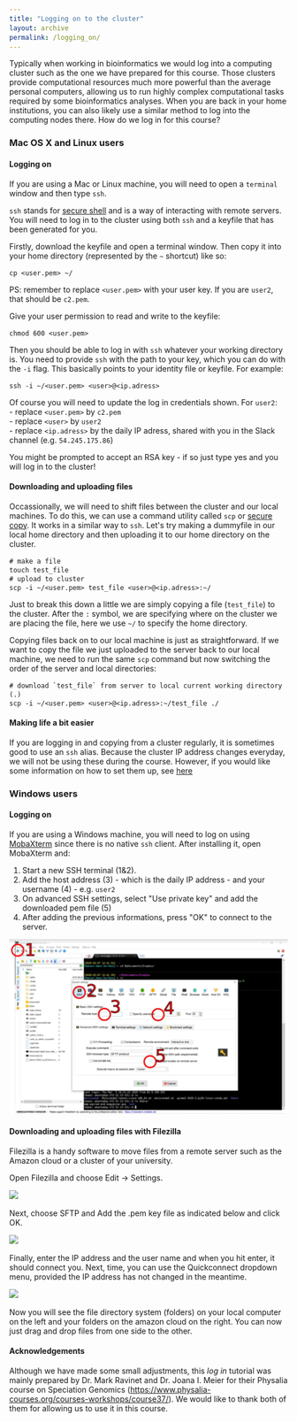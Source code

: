 ```yaml
---
title: "Logging on to the cluster"
layout: archive
permalink: /logging_on/
---
```


Typically when working in bioinformatics we would log into a computing cluster such as the one we have prepared for this course. Those clusters provide computational resources  much more powerful than the average personal computers, allowing us to run highly complex computational tasks required by some bioinformatics analyses. When you are back in your home institutions, you can also likely use a similar method to log into the computing nodes there. How do we log in for this course? 

### Mac OS X and Linux users

#### Logging on

If you are using a Mac or Linux machine, you will need to open a `terminal` window and then type `ssh`.

`ssh` stands for [secure shell](https://en.wikipedia.org/wiki/Secure_Shell) and is a way of interacting with remote servers. You will need to log in to the cluster using both `ssh` and a keyfile that has been generated for you.

Firstly, download the keyfile and open a terminal window. Then copy it into your home directory (represented by the `~` shortcut) like so:

```shell
cp <user.pem> ~/
```  

PS: remember to replace `<user.pem>` with your user key. If you are `user2`, that should be `c2.pem`.

Give your user permission to read and write to the keyfile:  

```shell
chmod 600 <user.pem> 
``` 

Then you should be able to log in with `ssh` whatever your working directory is. You need to provide `ssh` with the path to your key, which you can do with the `-i` flag. This basically points to your identity file or keyfile. For example:

```shell
ssh -i ~/<user.pem> <user>@<ip.adress> 
```

Of course you will need to update the log in credentials shown. For `user2`:  
    - replace `<user.pem>` by `c2.pem`  
    - replace `<user>` by `user2`  
    - replace `<ip.adress>` by the daily IP adress, shared with you in the Slack channel (e.g. `54.245.175.86`)  

You might be prompted to accept an RSA key - if so just type yes and you will log in to the cluster!

#### Downloading and uploading files

Occassionally, we will need to shift files between the cluster and our local machines. To do this, we can use a command utility called `scp` or [secure copy](https://en.wikipedia.org/wiki/Secure_copy). It works in a similar way to `ssh`. Let's try making a dummyfile in our local home directory and then uploading it to our home directory on the cluster.

```shell
# make a file
touch test_file
# upload to cluster
scp -i ~/<user.pem> test_file <user>@<ip.adress>:~/
```
Just to break this down a little we are simply copying a file (`test_file`) to the cluster. After the `:` symbol, we are specifying where on the cluster we are placing the file, here we use `~/` to specify the home directory.

Copying files back on to our local machine is just as straightforward. If we want to copy the file we just uploaded to the server back to our local machine, we need to run the same `scp` command but now switching the order of the server and local directories:

```shell
# download `test_file` from server to local current working directory (.)
scp -i ~/<user.pem> <user>@<ip.adress>:~/test_file ./
```

#### Making life a bit easier

If you are logging in and copying from a cluster regularly, it is sometimes good to use an `ssh` alias. Because the cluster IP address changes everyday, we will not be using these during the course. However, if you would like some information on how to set them up, see [here](https://markravinet.github.io/CEES_tips_&_tricks.html)

### Windows users

#### Logging on

If you are using a Windows machine, you will need to log on using [MobaXterm](http://mobaxterm.mobatek.net) since there is no native `ssh` client. After installing it, open MobaXterm and:

1. Start a new SSH terminal (1&2).
2. Add the host address (3) - which is the daily IP address - and your username (4) - e.g. `user2`
3. On advanced SSH settings, select "Use private key" and add the downloaded pem file (5)
4. After adding the previous informations, press "OK" to connect to the server.

![](/images/mobaxterm_tutorial.PNG)

#### Downloading and uploading files with Filezilla

Filezilla is a handy software to move files from a remote server such as the Amazon cloud or a cluster of your university.

Open Filezilla and choose Edit -> Settings.

![](/images/putty/fig10.png)

Next, choose SFTP and Add the .pem key file as indicated below and click OK.

![](/images/putty/fig11.png)

Finally, enter the IP address and the user name and when you hit enter, it should connect you. Next, time, you can use the Quickconnect dropdown menu, provided the IP address has not changed in the meantime.

![](/images/putty/fig12.png)

Now you will see the file directory system (folders) on your local computer on the left and your folders on the amazon cloud on the right. You can now just drag and drop files from one side to the other.  

#### Acknowledgements  
Although we have made some small adjustments, this *log in* tutorial was mainly prepared by Dr. Mark Ravinet and Dr. Joana I. Meier for their Physalia course on Speciation Genomics (https://www.physalia-courses.org/courses-workshops/course37/). We would like to thank both of them for allowing us to use it in this course. 
